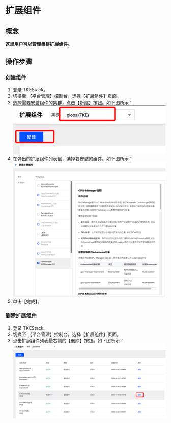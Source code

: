 # 扩展组件

## 概念
**这里用户可以管理集群扩展组件。**

## 操作步骤
### 创建组件
  1. 登录 TKEStack。
  2. 切换至 【平台管理】控制台，选择【扩展组件】页面。
  3. 选择需要安装组件的集群，点击【新建】按钮。如下图所示：
      ![新建组件](../../../../images/新建扩展组件.png)
  4. 在弹出的扩展组件列表里，选择要安装的组件。如下图所示：
      ![选择扩展组件](../../../../images/选择扩展组件.png)
  5. 单击【完成】。
### 删除扩展组件
  1. 登录 TKEStack。
  2. 切换至 【平台管理】控制台，选择【扩展组件】页面。
  3. 点击扩展组件列表最右侧的【删除】按钮。如下图所示：
      ![删除扩展组件](../../../../images/删除扩展组件.png)
